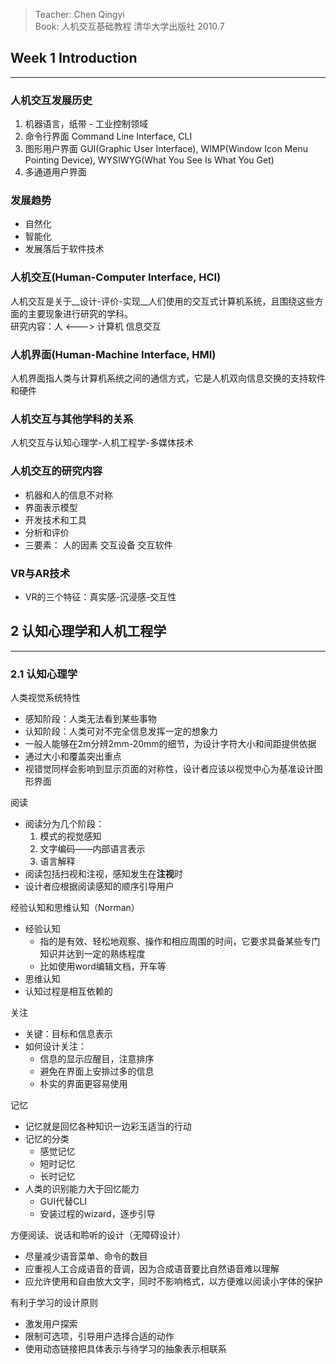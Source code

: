 > Teacher: Chen Qingyi  
> Book: 人机交互基础教程 清华大学出版社 2010.7

## Week 1 Introduction
---
### 人机交互发展历史
1. 机器语言，纸带 - 工业控制领域
1. 命令行界面 Command Line Interface, CLI
1. 图形用户界面 GUI(Graphic User Interface), WIMP(Window Icon Menu Pointing Device), WYSIWYG(What You See Is What You Get)
1. 多通道用户界面

### 发展趋势
- 自然化
- 智能化
- 发展落后于软件技术

### 人机交互(Human-Computer Interface, HCI)
人机交互是关于__设计-评价-实现__人们使用的交互式计算机系统，且围绕这些方面的主要现象进行研究的学科。  
研究内容：人 <---> 计算机 信息交互

### 人机界面(Human-Machine Interface, HMI)
人机界面指人类与计算机系统之间的通信方式，它是人机双向信息交换的支持软件和硬件

### 人机交互与其他学科的关系
人机交互与认知心理学-人机工程学-多媒体技术

### 人机交互的研究内容
- 机器和人的信息不对称
- 界面表示模型
- 开发技术和工具
- 分析和评价
- 三要素： 人的因素 交互设备 交互软件

### VR与AR技术
- VR的三个特征：真实感-沉浸感-交互性

## 2 认知心理学和人机工程学
---
### 2.1 认知心理学
人类视觉系统特性
- 感知阶段：人类无法看到某些事物
- 认知阶段：人类可对不完全信息发挥一定的想象力
- 一般人能够在2m分辨2mm-20mm的细节，为设计字符大小和间距提供依据
- 通过大小和覆盖突出重点
- 视错觉同样会影响到显示页面的对称性，设计者应该以视觉中心为基准设计图形界面

阅读
- 阅读分为几个阶段：
  1. 模式的视觉感知
  1. 文字编码——内部语言表示
  1. 语言解释
- 阅读包括扫视和注视，感知发生在**注视**时
- 设计者应根据阅读感知的顺序引导用户

经验认知和思维认知（Norman）
- 经验认知
  - 指的是有效、轻松地观察、操作和相应周围的时间，它要求具备某些专门知识并达到一定的熟练程度
  - 比如使用word编辑文档，开车等
- 思维认知
- 认知过程是相互依赖的

关注
- 关键：目标和信息表示
- 如何设计关注：
  - 信息的显示应醒目，注意排序
  - 避免在界面上安排过多的信息
  - 朴实的界面更容易使用

记忆
- 记忆就是回忆各种知识一边彩玉适当的行动
- 记忆的分类
  - 感觉记忆
  - 短时记忆
  - 长时记忆
- 人类的识别能力大于回忆能力
  - GUI代替CLI
  - 安装过程的wizard，逐步引导

方便阅读、说话和聆听的设计（无障碍设计）
- 尽量减少语音菜单、命令的数目
- 应重视人工合成语音的音调，因为合成语音要比自然语音难以理解
- 应允许使用和自由放大文字，同时不影响格式，以方便难以阅读小字体的保护

有利于学习的设计原则
- 激发用户探索
- 限制可选项，引导用户选择合适的动作
- 使用动态链接把具体表示与待学习的抽象表示相联系
